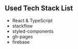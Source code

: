 ## Used Tech Stack List

- React & TypeScript
- stackflow
- styled-components
- gh-pages
- firebase
